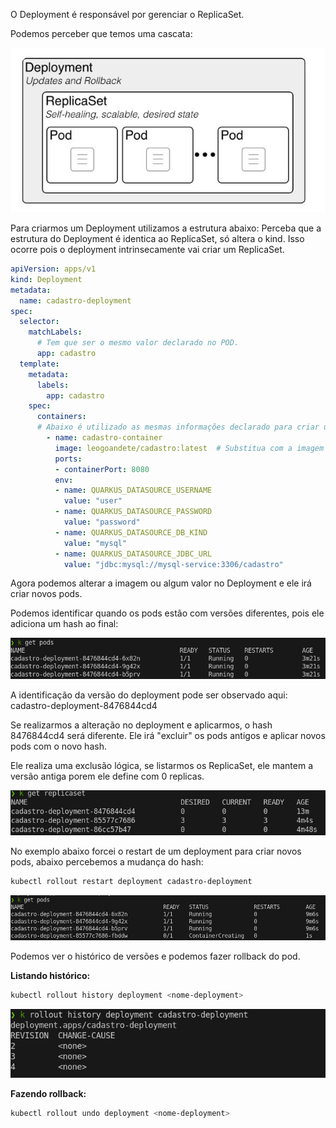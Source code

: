 O Deployment é responsável por gerenciar o ReplicaSet. 

Podemos perceber que temos uma cascata:

![](../imagens/deployment.png)

Para criarmos um Deployment utilizamos a estrutura abaixo:
Perceba que a estrutura do Deployment é identica ao ReplicaSet, só altera o kind. Isso ocorre pois o deployment intrinsecamente vai criar um ReplicaSet.
``` yaml
apiVersion: apps/v1
kind: Deployment
metadata:
  name: cadastro-deployment
spec:
  selector:
    matchLabels:
      # Tem que ser o mesmo valor declarado no POD.
      app: cadastro
  template:
    metadata:
      labels:
        app: cadastro
    spec:
      containers:
      # Abaixo é utilizado as mesmas informações declarado para criar um pod manualmente.
        - name: cadastro-container
          image: leogoandete/cadastro:latest  # Substitua com a imagem do seu contêiner
          ports:
          - containerPort: 8080
          env:
          - name: QUARKUS_DATASOURCE_USERNAME
            value: "user"
          - name: QUARKUS_DATASOURCE_PASSWORD
            value: "password"
          - name: QUARKUS_DATASOURCE_DB_KIND
            value: "mysql"
          - name: QUARKUS_DATASOURCE_JDBC_URL
            value: "jdbc:mysql://mysql-service:3306/cadastro"

```

Agora podemos alterar a imagem ou algum valor no Deployment e ele irá criar novos pods.

Podemos identificar quando os pods estão com versões diferentes, pois ele adiciona um hash ao final: 

![](../imagens/lista-pods-deployment.png)

A identificação da versão do deployment pode ser observado aqui:
cadastro-deployment-8476844cd4

Se realizarmos a alteração no deployment e aplicarmos, o hash 8476844cd4 será diferente.
Ele irá "excluir" os pods antigos e aplicar novos pods com o novo hash.

Ele realiza uma exclusão lógica, se listarmos os ReplicaSet, ele mantem a versão antiga porem ele define com 0 replicas.

![](../imagens/replicaset-versao.png)


No exemplo abaixo forcei o restart de um deployment para criar novos pods, abaixo percebemos a mudança do hash:

```bash
kubectl rollout restart deployment cadastro-deployment
```

![](../imagens/pod-deployment-novo.png)

Podemos ver o histórico de versões e podemos fazer rollback do pod.

**Listando histórico:**

```bash
kubectl rollout history deployment <nome-deployment>
```

![](../imagens/deployment-history.png)

**Fazendo rollback:**

```bash
kubectl rollout undo deployment <nome-deployment>
```

